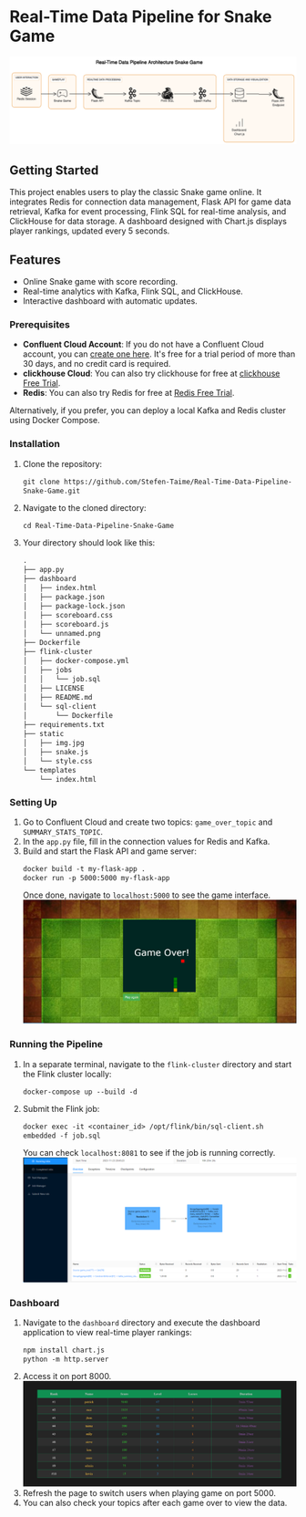 # Real-Time Data Pipeline for Snake Game
![Architecture Splunk](img/game.png)

## Getting Started
This project enables users to play the classic Snake game online. It integrates Redis for connection data management, Flask API for game data retrieval, Kafka for event processing, Flink SQL for real-time analysis, and ClickHouse for data storage. A dashboard designed with Chart.js displays player rankings, updated every 5 seconds.

## Features
- Online Snake game with score recording.
- Real-time analytics with Kafka, Flink SQL, and ClickHouse.
- Interactive dashboard with automatic updates.

### Prerequisites

- **Confluent Cloud Account**: If you do not have a Confluent Cloud account, you can [create one here](https://www.confluent.io/confluent-cloud/tryfree/). It's free for a trial period of more than 30 days, and no credit card is required.
-  **clickhouse Cloud**: You can also try clickhouse for free at [clickhouse Free Trial](https://clickhouse.cloud/signUp?loc=doc-card-banner).
- **Redis**: You can also try Redis for free at [Redis Free Trial](https://redis.com/try-free/).

Alternatively, if you prefer, you can deploy a local Kafka and Redis cluster using Docker Compose.

### Installation

1. Clone the repository:
   ```
   git clone https://github.com/Stefen-Taime/Real-Time-Data-Pipeline-Snake-Game.git
   ```
2. Navigate to the cloned directory:
   ```
   cd Real-Time-Data-Pipeline-Snake-Game
   ```
3. Your directory should look like this:
   ```
   .
   ├── app.py
   ├── dashboard
   │   ├── index.html
   │   ├── package.json
   │   ├── package-lock.json
   │   ├── scoreboard.css
   │   ├── scoreboard.js
   │   └── unnamed.png
   ├── Dockerfile
   ├── flink-cluster
   │   ├── docker-compose.yml
   │   ├── jobs
   │   │   └── job.sql
   │   ├── LICENSE
   │   ├── README.md
   │   └── sql-client
   │       └── Dockerfile
   ├── requirements.txt
   ├── static
   │   ├── img.jpg
   │   ├── snake.js
   │   └── style.css
   └── templates
       └── index.html
   ```

### Setting Up

1. Go to Confluent Cloud and create two topics: `game_over_topic` and `SUMMARY_STATS_TOPIC`.
2. In the `app.py` file, fill in the connection values for Redis and Kafka.
3. Build and start the Flask API and game server:
   ```
   docker build -t my-flask-app .
   docker run -p 5000:5000 my-flask-app
   ```
   Once done, navigate to `localhost:5000` to see the game interface.
   ![Architecture Splunk](img/game1.png)

### Running the Pipeline

1. In a separate terminal, navigate to the `flink-cluster` directory and start the Flink cluster locally:
   ```
   docker-compose up --build -d
   ```
2. Submit the Flink job:
   ```
   docker exec -it <container_id> /opt/flink/bin/sql-client.sh embedded -f job.sql
   ```
   You can check `localhost:8081` to see if the job is running correctly.
   ![Architecture Splunk](img/flink.png)

### Dashboard

1. Navigate to the `dashboard` directory and execute the dashboard application to view real-time player rankings:
   ```
   npm install chart.js
   python -m http.server
   ```
2. Access it on port 8000.
   ![Architecture Splunk](img/dashboard.png)
4. Refresh the page to switch users when playing game on port 5000.
5. You can also check your topics after each game over to view the data.
   
   
